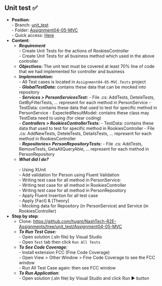 ## Unit test ✅

- **Position**: 
		 <br>- Branch: [unit_test](https://github.com/hugnt/NashTech-R2E-Assignments/tree/unit_test)
		 <br>- Folder: [Assignment04-05-MVC](https://github.com/hugnt/NashTech-R2E-Assignments/tree/unit_test/Assignment04-05-MVC)
		 <br>- Quick access: [Here](https://github.com/hugnt/NashTech-R2E-Assignments/tree/unit_test/Assignment04-05-MVC)
 - **Content**: 
	-	***Requirement*** 
		 <br>-	Create Unit Tests for the actions of RookiesController 
		 <br>-	Create Unit Tests for all business method which used in the above controller
	-	***Objectives:*** The unit test must be covered at least 70% line of code that we had implemented for controller and business
	-	***Implementation:*** 
		 <br>-	All Test cases is located in `Assignment04-05-MVC.Tests` project
		 <br>-	***GlobalTestData:*** contains these data that can be mocked into repository
		 <br>-	***Services > PersonServicesTest:***
			-	File .cs: AddTests, DeteleTests, GetByFilterTests, ... represent for each method in PersonService
			-	TestData: contains these data that used to test for specific method in PersonService
			-	ExpectedResultModel: contains these class may TestData need to using (for clear coding)
		 <br>- ***Controllers >  RookiesControllerTests:***
			-  TestData: contains these data that used to test for specific method in RookiesController
			- File .cs: AddNewTests, DeteleTests, DetailsTests, ... represent for each method in RookiesController
		 <br>- 	***Repositories> PersonRepositoryTests:***
			-	File .cs: AddTests, RemoveTests, GetaAllQueryAble, ... represent for each method in PersonRepository
	-	***What did I do?***	
			 <br>-	Using XUnit 
			 <br>-	Add validation for Person using Fluent Validation
			 <br>-	Writing test case for all method in PersonService:
			 <br>-	Writing test case for all method in RookiesController
			 <br>-	Writing test case for all method in PersonRepository
			 <br>-	Apply Fluent Insertion for all test case
			 <br>-	Apply [Fact] & [Theory]
			 <br>-	Mocking data for Repository (in PersonService) and Service (in RookiesController)
 - **Step by step**:
	-	Clone:  https://github.com/hugnt/NashTech-R2E-Assignments/tree/unit_test/Assignment04-05-MVC
	-	***To Run Test Case:***
		 <br>-	Open solution (.sln file) by Visual Studio
		 <br>-	Open `Test` tab then click `Run All Tests`
	- ***To See Code Coverage:***
		 <br>- Install extension FCC (Fine Code Coverage)
		 <br>- Open View > Other Window > Fine Code Coverage to see the FCC window
		 <br>- Run All Test Case again: then see FCC window
	- ***To Run Application***: 
		 <br>- Open solution (.sln file) by Visual Studio and click Run ▶️ button 

